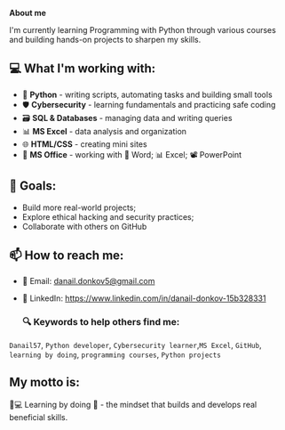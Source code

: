 

**About me**

I'm currently learning Programming with Python through various courses and building hands-on projects to sharpen my skills.

## 💻 What I'm working with:
- 🐍 **Python** - writing scripts, automating tasks and building small tools  
- 🛡️ **Cybersecurity** - learning fundamentals and practicing safe coding  
- 🗃️ **SQL & Databases** - managing data and writing queries  
- 📊 **MS Excel** - data analysis and organization  
- 🌐 **HTML/CSS** - creating mini sites
- 💼 **MS Office** - working with 📄 Word; 📊 Excel; 📽️ PowerPoint


## 🚀 Goals:
- Build more real-world projects;
- Explore ethical hacking and security practices;
- Collaborate with others on GitHub

## 📫 How to reach me:
- 📧 Email: danail.donkov5@gmail.com

- 💼 LinkedIn: https://www.linkedin.com/in/danail-donkov-15b328331

  ### 🔍 Keywords to help others find me:

`Danail57`, `Python developer`, `Cybersecurity learner`,`MS Excel`, `GitHub`, `learning by doing`, `programming courses`, `Python projects`

## My motto is:
🧠💻 Learning by doing 🚀 - the mindset that builds and develops real beneficial skills.
